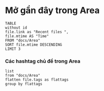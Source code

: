 
# Mở gần đây trong Area
```dataview
TABLE 
without id
file.link as "Recent files ",
file.mtime AS "Time"
FROM "docs/Area"
SORT file.mtime DESCENDING
LIMIT 3
```

### Các hashtag chủ đề trong Area
```dataview
list
from "docs/Area"
flatten file.tags as flattags
group by flattags
```
